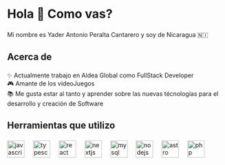 <h1 align="left">Hola 👋 Como vas?</h1>

###

<p align="left">Mi nombre es Yader Antonio Peralta Cantarero y soy de Nicaragua 🇳🇮</p>

###

<h2 align="left">Acerca de</h2>

###

<p align="left">✨ Actualmente trabajo en Aldea Global como FullStack Developer<br>
  🎮 Amante de los videoJuegos <br>
  📚 Me gusta estar al tanto y aprender sobre las nuevas técnologias para el desarrollo y creación de Software <br>
</p>

###

<h2 align="left">Herramientas que utilizo</h2>

###

<div align="left">
  <img src="https://cdn.jsdelivr.net/gh/devicons/devicon/icons/javascript/javascript-original.svg" height="40" alt="javascript logo"  />
  <img width="12" />
  <img src="https://cdn.jsdelivr.net/gh/devicons/devicon/icons/typescript/typescript-original.svg" height="40" alt="typescript logo"  />
  <img width="12" />
  <img src="https://cdn.jsdelivr.net/gh/devicons/devicon/icons/react/react-original.svg" height="40" alt="react logo"  />
  <img width="12" />
  <img src="https://cdn.jsdelivr.net/gh/devicons/devicon/icons/nextjs/nextjs-original.svg" height="40" alt="nextjs logo"  />
  <img width="12" />
  <img src="https://cdn.jsdelivr.net/gh/devicons/devicon/icons/mysql/mysql-original.svg" height="40" alt="mysql logo"  />
  <img width="12" />
  <img src="https://cdn.simpleicons.org/nodedotjs/339933" height="40" alt="nodejs logo"  />
  <img width="12" />
  <img src="https://cdn.simpleicons.org/astro/FF5D01" height="40" alt="astro logo"  />
  <img width="12" />
  <img src="https://cdn.simpleicons.org/php/777BB4" height="40" alt="php logo"  />
</div>

###
